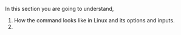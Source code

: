 In this section you are going to understand, 

  1. How the command looks like in Linux and its options and inputs.
  2. 